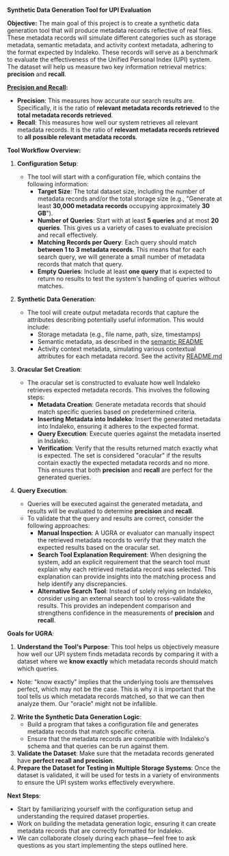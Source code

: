 **Synthetic Data Generation Tool for UPI Evaluation**

**Objective:**
The main goal of this project is to create a synthetic data generation tool that will produce metadata records reflective of real files. These metadata records will simulate different categories such as storage metadata, semantic metadata, and activity context metadata, adhering to the format expected by Indaleko. These records will serve as a benchmark to evaluate the effectiveness of the Unified Personal Index (UPI) system. The dataset will help us measure two key information retrieval metrics: **precision** and **recall**.

**[Precision and Recall](https://en.wikipedia.org/wiki/Precision_and_recall):**
- **Precision**: This measures how accurate our search results are. Specifically, it is the ratio of **relevant metadata records retrieved** to the **total metadata records retrieved**.
- **Recall**: This measures how well our system retrieves all relevant metadata records. It is the ratio of **relevant metadata records retrieved** to **all possible relevant metadata records**.

**Tool Workflow Overview:**

1. **Configuration Setup**:
   - The tool will start with a configuration file, which contains the following information:
     - **Target Size**: The total dataset size, including the number of metadata records and/or the total storage size (e.g., "Generate at least **30,000 metadata records** occupying approximately **30 GB**").
     - **Number of Queries**: Start with at least **5 queries** and at most **20 queries**. This gives us a variety of cases to evaluate precision and recall effectively.
     - **Matching Records per Query**: Each query should match **between 1 to 3 metadata records**. This means that for each search query, we will generate a small number of metadata records that match that query.
     - **Empty Queries**: Include at least **one query** that is expected to return no results to test the system's handling of queries without matches.

2. **Synthetic Data Generation**:
   - The tool will create output metadata records that capture the attributes describing potentially useful information. This would include:
      - Storage metadata (e.g., file name, path, size, timestamps)
      - Semantic metadata, as described in the [semantic README](../semantic/recorders/unstructured/README.md)
      - Activity context metadata, simulating various contextual attributes for each metadata record.  See the activity [README.md](../activity/README.md)

3. **Oracular Set Creation**:
   - The oracular set is constructed to evaluate how well Indaleko retrieves expected metadata records. This involves the following steps:
     - **Metadata Creation**: Generate metadata records that should match specific queries based on predetermined criteria.
     - **Inserting Metadata into Indaleko**: Insert the generated metadata into Indaleko, ensuring it adheres to the expected format.
     - **Query Execution**: Execute queries against the metadata inserted in Indaleko.
     - **Verification**: Verify that the results returned match exactly what is expected. The set is considered "oracular" if the results contain exactly the expected metadata records and no more. This ensures that both **precision** and **recall** are perfect for the generated queries.

4. **Query Execution**:
   - Queries will be executed against the generated metadata, and results will be evaluated to determine **precision** and **recall**.
   - To validate that the query and results are correct, consider the following approaches:
     - **Manual Inspection**: A UGRA or evaluator can manually inspect the retrieved metadata records to verify that they match the expected results based on the oracular set.
     - **Search Tool Explanation Requirement**: When designing the system, add an explicit requirement that the search tool must explain why each retrieved metadata record was selected. This explanation can provide insights into the matching process and help identify any discrepancies.
     - **Alternative Search Tool**: Instead of solely relying on Indaleko, consider using an external search tool to cross-validate the results. This provides an independent comparison and strengthens confidence in the measurements of **precision** and **recall**.

**Goals for UGRA**:
1. **Understand the Tool's Purpose**: This tool helps us objectively measure how well our UPI system finds metadata records by comparing it with a dataset where we **know exactly** which metadata records should match which queries.
  - Note: "know exactly" implies that the underlying tools are themselves perfect, which may not be the case. This is why it is important that the tool tells us which metadata records matched, so that we can then analyze them. Our "oracle" might not be infallible.
2. **Write the Synthetic Data Generation Logic**:
   - Build a program that takes a configuration file and generates metadata records that match specific criteria.
   - Ensure that the metadata records are compatible with Indaleko's schema and that queries can be run against them.
3. **Validate the Dataset**: Make sure that the metadata records generated have **perfect recall and precision**.
4. **Prepare the Dataset for Testing in Multiple Storage Systems**: Once the dataset is validated, it will be used for tests in a variety of environments to ensure the UPI system works effectively everywhere.

**Next Steps**:
- Start by familiarizing yourself with the configuration setup and understanding the required dataset properties.
- Work on building the metadata generation logic, ensuring it can create metadata records that are correctly formatted for Indaleko.
- We can collaborate closely during each phase—feel free to ask questions as you start implementing the steps outlined here.
